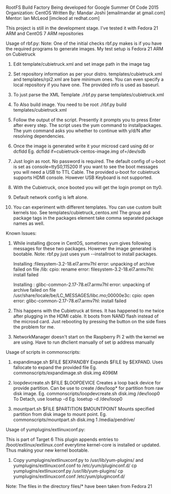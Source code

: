 RootFS Build Factory
Being developed for Google Summer Of Code 2015
Organization: CentOS
Written By: Mandar Joshi [emailmandar at gmail.com]
Mentor: Ian McLeod [imcleod at redhat.com]

This project is still in the development stage.
I've tested it with Fedora 21 ARM and CentOS 7 ARM repositories


Usage of rbf.py:
Note: One of the initial checks rbf.py makes is if you have the required programs to generate images. My test setup is Fedora 21 ARM on Cubietruck

1.  Edit template/cubietruck.xml and set image path in the image tag

2.  Set repository information as per your distro. templates/cubietruck.xml and templates/rpi2.xml are bare minimum ones.
    You can even specify a local repository if you have one. The provided info is used as baseurl.

3.  To just parse the XML Template
    ./rbf.py parse templates/cubietruck.xml

4.  To Also build image. You need to be root
    ./rbf.py build templates/cubietruck.xml

5.  Follow the output of the script. 
    Presently it prompts you to press Enter after every step.
    The script uses the yum command to installpackages. The yum command asks you whether to continue with y/d/N after resolving dependencies.

6.  Once the image is generated write it your microsd card using dd or dcfldd
    Eg. dcfldd if=cubietruck-centos-image.img of=/dev/sdb 

7.  Just login as root. No password is required. 
    The default config of u-boot is set as console=ttyS0,115200
    If you want to see the boot messages you will need a USB to TTL Cable.
    The provided u-boot for cubietruck supports HDMI console. However USB Keyboard is not supported.
    
8.  With the Cubietruck, once booted you will get the login prompt on tty0.

9.  Default network config is left alone.

10. You can experiment with different templates. You can use custom built kernels too. See templates/cubietruck_centos.xml
    The group and package tags in the packages element take comma separated package names as well.

Known Issues:

1.  While installing @core in CentOS, sometimes yum gives following messages for these two packages. However the image generated is bootable.
    Note: rbf.py just uses yum --installroot to install packages.
    
    Installing :filesystem-3.2-18.el7.armv7hl
    error: unpacking of archive failed on file /lib: cpio: rename
    error: filesystem-3.2-18.el7.armv7hl: install failed
    
    Installing : glibc-common-2.17-78.el7.armv7hl
    error: unpacking of archive failed on file /usr/share/locale/be/LC_MESSAGES/libc.mo;00000e3c: cpio: open
    error: glibc-common-2.17-78.el7.armv7hl: install failed
    
2.  This happens with the Cubietruck at times. It has happened to me twice after plugging in the HDMI cable.
    It boots from NAND flash instead of the microsd card. Just rebooting by pressing the button on the side fixes the problem for me.
    
3.  NetworkManager doesn't start on the Raspberry Pi 2 with the kernel we are using. Have to run dhclient manually of set ip address manually


Usage of scripts in commonscripts:

1.  expandimage.sh $FILE $EXPANDBY
    Expands $FILE by $EXPAND. Uses fallocate to expand the provided file
    Eg. commonscripts/expandimage.sh disk.img 4096M

2.  loopdevcreate.sh $FILE $LOOPDEVICE
    Creates a loop back device for provide partition. Can be use to create /dev/loop* for partition from raw disk image.
    Eg. commonscripts/loopdevcreate.sh disk.img /dev/loop0
    To Detach, use losetup -d
    Eg. losetup -d /dev/loop0
    
3.  mountpart.sh $FILE $PARTITION $MOUNTPOINT
    Mounts specified partition from disk image to mount point.
    Eg. commonscripts/mountpart.sh disk.img 1 /media/pendrive/
    

Usage of yumplugins/extlinuxconf.py:

This is part of Target 6
This plugin appends entries to /boot/extlinux/extlinux.conf everytime kernel-core is installed or updated.
Thus making your new kernel bootable.

1.  Copy yumplugins/extlinuxconf.py to /usr/lib/yum-plugins/
    and  yumplugins/extlinuxconf.conf to /etc/yum/pluginconf.d/
    cp yumplugins/extlinuxconf.py /usr/lib/yum-plugins/
    cp yumplugins/extlinuxconf.conf /etc/yum/pluginconf.d/
    

Note: The files in the directory files/* have been taken from Fedora 21
